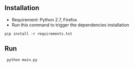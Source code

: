 ## Installation
- Requirement: Python 2.7, Firefox
- Run this command to trigger the dependencies installation

```pip install -r requirements.txt```

## Run
``` python main.py```

